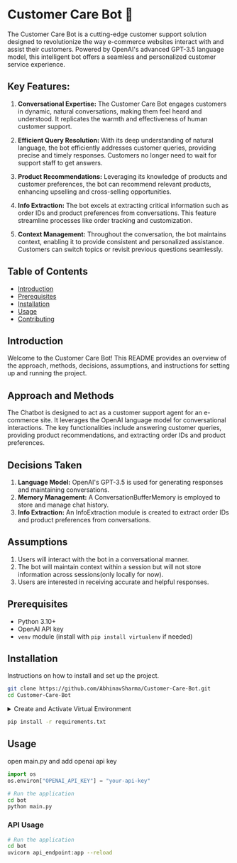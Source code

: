 # Customer Care Bot 🤖
The Customer Care Bot is a cutting-edge customer support solution designed to revolutionize the way e-commerce websites interact with and assist their customers. Powered by OpenAI's advanced GPT-3.5 language model, this intelligent bot offers a seamless and personalized customer service experience.

## Key Features:

1. **Conversational Expertise:** The Customer Care Bot engages customers in dynamic, natural conversations, making them feel heard and understood. It replicates the warmth and effectiveness of human customer support.

2. **Efficient Query Resolution:** With its deep understanding of natural language, the bot efficiently addresses customer queries, providing precise and timely responses. Customers no longer need to wait for support staff to get answers.

3. **Product Recommendations:** Leveraging its knowledge of products and customer preferences, the bot can recommend relevant products, enhancing upselling and cross-selling opportunities.

4. **Info Extraction:** The bot excels at extracting critical information such as order IDs and product preferences from conversations. This feature streamline processes like order tracking and customization.

5. **Context Management:** Throughout the conversation, the bot maintains context, enabling it to provide consistent and personalized assistance. Customers can switch topics or revisit previous questions seamlessly.

## Table of Contents

- [Introduction](#introduction)
- [Prerequisites](#prerequisites)
- [Installation](#installation)
- [Usage](#usage)
- [Contributing](#contributing)

## Introduction
Welcome to the Customer Care Bot! This README provides an overview of the approach, methods, decisions, assumptions, and instructions for setting up and running the project.

## Approach and Methods

The Chatbot is designed to act as a customer support agent for an e-commerce site. It leverages the OpenAI language model for conversational interactions. The key functionalities include answering customer queries, providing product recommendations, and extracting order IDs and product preferences.

## Decisions Taken

1. **Language Model:** OpenAI's GPT-3.5 is used for generating responses and maintaining conversations.
2. **Memory Management:** A ConversationBufferMemory is employed to store and manage chat history.
3. **Info Extraction:** An InfoExtraction module is created to extract order IDs and product preferences from conversations.

## Assumptions

1. Users will interact with the bot in a conversational manner.
2. The bot will maintain context within a session but will not store information across sessions(only locally for now).
3. Users are interested in receiving accurate and helpful responses.

## Prerequisites


- Python 3.10+
- OpenAI API key
- `venv` module (install with `pip install virtualenv` if needed)

## Installation

Instructions on how to install and set up the project.

```bash
git clone https://github.com/AbhinavSharma/Customer-Care-Bot.git
cd Customer-Care-Bot
```


<details>
<summary>Create and Activate Virtual Environment</summary>
<!--All you need is a blank line-->

1. **Navigate to Project Directory:**
    
   ```bash
    cd /path/to/your/project
   ```

2. **Create Virtual Environment:**
    
   For macOS and Linux:

   ```bash
   pip install virtualenv
   python3 -m venv env
   ```

   For Windows:
   ```bash
   pip install virtualenv
   python -m venv env
   ```

3. **Activate Virtual Environment:**

   For macOS and Linux:

   ```bash
   source env/bin/activate
   ```

   For Windows:

   ```bash
   .\env\Scripts\activate
   ```
</details>


```bash
pip install -r requirements.txt
```

## Usage
open main.py and add openai api key
```python
import os
os.environ["OPENAI_API_KEY"] = "your-api-key"
```

```bash
# Run the application
cd bot
python main.py
```

### API Usage
```bash
# Run the application
cd bot
uvicorn api_endpoint:app --reload
```

